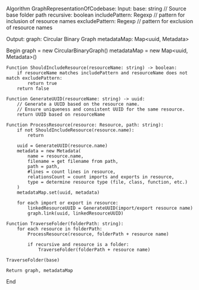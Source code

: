 Algorithm GraphRepresentationOfCodebase:
Input:
    base: string // Source base folder path
    recursive: boolean
    includePattern: Regexp // pattern for inclusion of resource names
    excludePattern: Regexp // pattern for exclusion of resource names

Output:
    graph: Circular Binary Graph
    metadataMap: Map<uuid, Metadata>

Begin
    graph = new CircularBinaryGraph()
    metadataMap = new Map<uuid, Metadata>()

    Function ShouldIncludeResource(resourceName: string) -> boolean:
        if resourceName matches includePattern and resourceName does not match excludePattern:
            return true
        return false

    Function GenerateUUID(resourceName: string) -> uuid:
        // Generate a UUID based on the resource name. 
        // Ensure uniqueness and consistent UUID for the same resource.
        return UUID based on resourceName 

    Function ProcessResource(resource: Resource, path: string):
        if not ShouldIncludeResource(resource.name):
            return

        uuid = GenerateUUID(resource.name)
        metadata = new Metadata(
            name = resource.name,
            filename = get filename from path,
            path = path,
            #lines = count lines in resource,
            relationsCount = count imports and exports in resource,
            type = determine resource type (file, class, function, etc.)
        )
        metadataMap.set(uuid, metadata)

        for each import or export in resource:
            linkedResourceUUID = GenerateUUID(import/export resource name)
            graph.link(uuid, linkedResourceUUID)

    Function TraverseFolder(folderPath: string):
        for each resource in folderPath:
            ProcessResource(resource, folderPath + resource name)

            if recursive and resource is a folder:
                TraverseFolder(folderPath + resource name)

    TraverseFolder(base)

    Return graph, metadataMap

End
